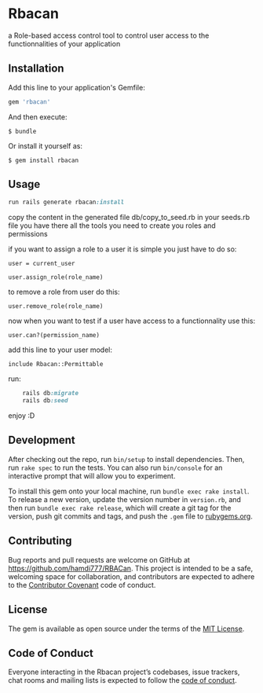 # Rbacan

a Role-based access control tool to control user access to the functionnalities of your application

## Installation

Add this line to your application's Gemfile:

```ruby
gem 'rbacan'
```

And then execute:

    $ bundle

Or install it yourself as:

    $ gem install rbacan

## Usage

```ruby
run rails generate rbacan:install
```

copy the content in the generated file db/copy_to_seed.rb in your seeds.rb file
you have there all the tools you need to create you roles and permissions

if you want to assign a role to a user it is simple you just have to do so:

    user = current_user

    user.assign_role(role_name)

to remove a role from user do this:

    user.remove_role(role_name)

now when you want to test if a user have access to a functionnality use this:

    user.can?(permission_name)

add this line to your user model:

    include Rbacan::Permittable

run:
```ruby
    rails db:migrate
    rails db:seed
```

enjoy :D
## Development

After checking out the repo, run `bin/setup` to install dependencies. Then, run `rake spec` to run the tests. You can also run `bin/console` for an interactive prompt that will allow you to experiment.

To install this gem onto your local machine, run `bundle exec rake install`. To release a new version, update the version number in `version.rb`, and then run `bundle exec rake release`, which will create a git tag for the version, push git commits and tags, and push the `.gem` file to [rubygems.org](https://rubygems.org).

## Contributing

Bug reports and pull requests are welcome on GitHub at https://github.com/hamdi777/RBACan. This project is intended to be a safe, welcoming space for collaboration, and contributors are expected to adhere to the [Contributor Covenant](http://contributor-covenant.org) code of conduct.

## License

The gem is available as open source under the terms of the [MIT License](https://opensource.org/licenses/MIT).

## Code of Conduct

Everyone interacting in the Rbacan project’s codebases, issue trackers, chat rooms and mailing lists is expected to follow the [code of conduct](https://github.com/[USERNAME]/rbacan/blob/master/CODE_OF_CONDUCT.md).

